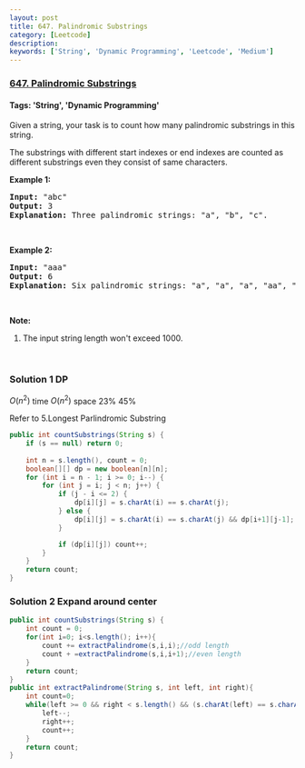 ```yaml
---
layout: post
title: 647. Palindromic Substrings
category: [Leetcode]
description: 
keywords: ['String', 'Dynamic Programming', 'Leetcode', 'Medium']
---
```

### [647. Palindromic Substrings](https://leetcode.com/problems/palindromic-substrings)

#### Tags: 'String', 'Dynamic Programming'

<div class="content__u3I1 question-content__JfgR"><div><p>Given a string, your task is to count how many palindromic substrings in this string.</p>
<p>The substrings with different start indexes or end indexes are counted as different substrings even they consist of same characters.</p>
<p><b>Example 1:</b></p>
<pre><b>Input:</b> "abc"
<b>Output:</b> 3
<b>Explanation:</b> Three palindromic strings: "a", "b", "c".
</pre>
<p> </p>
<p><b>Example 2:</b></p>
<pre><b>Input:</b> "aaa"
<b>Output:</b> 6
<b>Explanation:</b> Six palindromic strings: "a", "a", "a", "aa", "aa", "aaa".
</pre>
<p> </p>
<p><b>Note:</b></p>
<ol>
<li>The input string length won't exceed 1000.</li>
</ol>
<p> </p></div></div>

### Solution 1 DP
$O(n^2)$ time $O(n^2)$ space 23% 45%

Refer to 5.Longest Parlindromic Substring
```java
public int countSubstrings(String s) {
    if (s == null) return 0;
    
    int n = s.length(), count = 0;
    boolean[][] dp = new boolean[n][n];
    for (int i = n - 1; i >= 0; i--) {
        for (int j = i; j < n; j++) {
            if (j - i <= 2) {
                dp[i][j] = s.charAt(i) == s.charAt(j);
            } else {
                dp[i][j] = s.charAt(i) == s.charAt(j) && dp[i+1][j-1];
            }

            if (dp[i][j]) count++;
        }
    }
    return count;
}
```

### Solution 2 Expand around center
```java
public int countSubstrings(String s) {
    int count = 0;
    for(int i=0; i<s.length(); i++){
        count += extractPalindrome(s,i,i);//odd length
        count + =extractPalindrome(s,i,i+1);//even length
    }
    return count;
}
public int extractPalindrome(String s, int left, int right){
    int count=0;
    while(left >= 0 && right < s.length() && (s.charAt(left) == s.charAt(right))){
        left--;
        right++;
        count++;
    }
    return count;
}
```